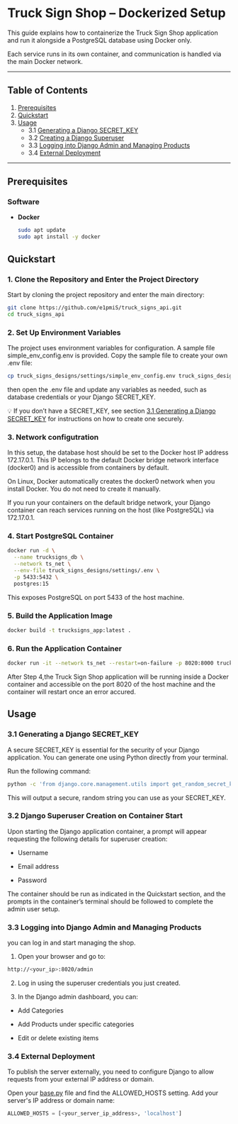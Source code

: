 # Truck Sign Shop – Dockerized Setup

This guide explains how to containerize the Truck Sign Shop application and run it alongside a PostgreSQL database using Docker only.

Each service runs in its own container, and communication is handled via the main Docker network.

---

## Table of Contents

1. [Prerequisites](#prerequisites)  
2. [Quickstart](#quickstart)  
3. [Usage](#usage)  
   - 3.1 [Generating a Django SECRET_KEY](#31-generating-a-django-secret_key)  
   - 3.2 [Creating a Django Superuser](#32-creating-a-django-superuser)  
   - 3.3 [Logging into Django Admin and Managing Products](#33-logging-into-django-admin-and-managing-products)
   - 3.4 [External Deployment](#34-external-deployment)


---

## Prerequisites

### Software

- **Docker**  
  ```bash
  sudo apt update
  sudo apt install -y docker 
    ```

## Quickstart 

### 1. Clone the Repository and Enter the Project Directory

Start by cloning the project repository and enter the main directory: 

```bash
git clone https://github.com/e1pmiS/truck_signs_api.git
cd truck_signs_api
```

### 2. Set Up Environment Variables

The project uses environment variables for configuration. A sample file simple_env_config.env is provided. Copy the sample file to create your own .env file:

```bash
cp truck_signs_designs/settings/simple_env_config.env truck_signs_designs/settings/.env
```
then open the .env file and update any variables as needed, such as database credentials or your Django SECRET_KEY.

💡 If you don’t have a SECRET_KEY, see section [3.1 Generating a Django SECRET_KEY](#31-generating-a-django-secret_key) for instructions on how to create one securely.

### 3. Network configutration

In this setup, the database host should be set to the Docker host IP address 172.17.0.1. This IP belongs to the default Docker bridge network interface (docker0) and is accessible from containers by default.

On Linux, Docker automatically creates the docker0 network when you install Docker. You do not need to create it manually.

If you run your containers on the default bridge network, your Django container can reach services running on the host (like PostgreSQL) via 172.17.0.1.

### 4. Start PostgreSQL Container

```bash
docker run -d \
  --name trucksigns_db \
  --network ts_net \
  --env-file truck_signs_designs/settings/.env \
  -p 5433:5432 \
  postgres:15
```
This exposes PostgreSQL on port 5433 of the host machine.

### 5. Build the Application Image

```bash
docker build -t trucksigns_app:latest .
```
### 6. Run the Application Container

```bash
docker run -it --network ts_net --restart=on-failure -p 8020:8000 trucksigns_app:latest
```

After Step 4,the Truck Sign Shop application will be running inside a Docker container and accessible on the port 8020 of the host machine and the container will restart once an error accured.



## Usage

### 3.1 Generating a Django SECRET_KEY

A secure SECRET_KEY is essential for the security of your Django application. You can generate one using Python directly from your terminal.

Run the following command:

```bash
python -c 'from django.core.management.utils import get_random_secret_key; print(get_random_secret_key())'
```

This will output a secure, random string you can use as your SECRET_KEY.

### 3.2 Django Superuser Creation on Container Start

Upon starting the Django application container, a prompt will appear requesting the following details for superuser creation:

* Username

* Email address

* Password

The container should be run as indicated in the Quickstart section, and the prompts in the container’s terminal should be followed to complete the admin user setup.

### 3.3 Logging into Django Admin and Managing Products

you can log in and start managing the shop.

1. Open your browser and go to:

```bash
http://<your_ip>:8020/admin
```

2. Log in using the superuser credentials you just created.

3. In the Django admin dashboard, you can:

* Add Categories

* Add Products under specific categories

* Edit or delete existing items

### 3.4 External Deployment

To publish the server externally, you need to configure Django to allow requests from your external IP address or domain.

Open your [base.py](truck_signs_designs/settings/base.py) file and find the ALLOWED_HOSTS setting. Add your server's IP address or domain name:

```python
ALLOWED_HOSTS = [<your_server_ip_address>, 'localhost']
```

